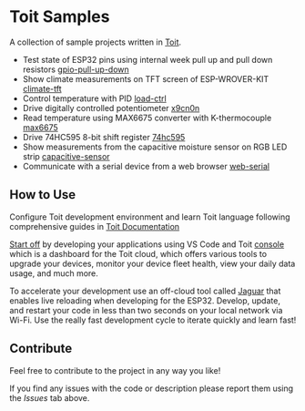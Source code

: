 # Toit Samples

A collection of sample projects written in [Toit](https://toit.io/).

- Test state of ESP32 pins using internal week pull up and pull down resistors [gpio-pull-up-down](gpio-pull-up-down)
- Show climate measurements on TFT screen of ESP-WROVER-KIT [climate-tft](climate-tft)
- Control temperature with PID [load-ctrl](load-ctrl)
- Drive digitally controlled potentiometer [x9cn0n](x9cn0n)
- Read temperature using MAX6675 converter with K-thermocouple [max6675](max6675)
- Drive 74HC595 8-bit shift register [74hc595](74hc595)
- Show measurements from the capacitive moisture sensor on RGB LED strip [capacitive-sensor](capacitive-sensor)
- Communicate with a serial device from a web browser [web-serial](web-serial)

## How to Use

Configure Toit development environment and learn Toit language following comprehensive  guides in [Toit Documentation](https://docs.toit.io/)

[Start off](https://docs.toit.io/getstarted) by developing your applications using VS Code and Toit [console](https://docs.toit.io/platform/console) which is a dashboard for the Toit cloud, which offers various tools to upgrade your devices, monitor your device fleet health, view your daily data usage, and much more.

To accelerate your development use an off-cloud tool called [Jaguar](https://github.com/toitlang/jaguar) that enables live reloading when developing for the ESP32. Develop, update, and restart your code in less than two seconds on your local network via Wi-Fi. Use the really fast development cycle to iterate quickly and learn fast!

## Contribute

Feel free to contribute to the project in any way you like!

If you find any issues with the code or description please report them using the _Issues_ tab above.